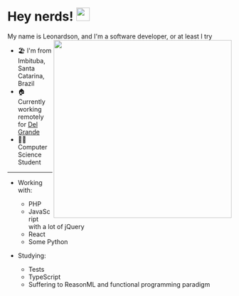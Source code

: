 # Hey nerds! <img src="https://media.giphy.com/media/du3J3cXyzhj75IOgvA/giphy.gif" width="30">

My name is Leonardson, and I'm a software developer, or at least I try <img align="right" src="https://media.giphy.com/media/WUlplcMpOCEmTGBtBW/giphy.gif" width="400">

- 🏖 I'm from Imbituba, Santa Catarina, Brazil
- 🏠 Currently working remotely for [Del Grande](https://www.delgrande.com.br/)
- 👩‍💻 Computer Science Student

--- 

- Working with:
    - PHP
    - JavaScript with a lot of jQuery
    - React
    - Some Python

- Studying:
    - Tests
    - TypeScript
    - Suffering to ReasonML and functional programming paradigm
    
